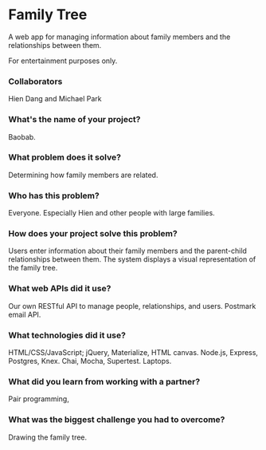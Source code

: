 # Family Tree

A web app for managing information about family members and the relationships between them.

For entertainment purposes only.

### Collaborators

Hien Dang and Michael Park

### What's the name of your project?

Baobab.

### What problem does it solve?

Determining how family members are related.

### Who has this problem?

Everyone. Especially Hien and other people with large families.

### How does your project solve this problem?

Users enter information about their family members and the parent-child relationships between them.
The system displays a visual representation of the family tree.

### What web APIs did it use?

Our own RESTful API to manage people, relationships, and users.
Postmark email API.

### What technologies did it use?

HTML/CSS/JavaScript; jQuery, Materialize, HTML canvas.
Node.js, Express, Postgres, Knex.
Chai, Mocha, Supertest.
Laptops.

### What did you learn from working with a partner?

Pair programming,

### What was the biggest challenge you had to overcome?

Drawing the family tree.
